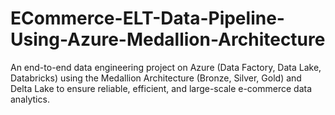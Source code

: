 # ECommerce-ELT-Data-Pipeline-Using-Azure-Medallion-Architecture
An end-to-end data engineering project on Azure (Data Factory, Data Lake, Databricks) using the Medallion Architecture (Bronze, Silver, Gold) and Delta Lake to ensure reliable, efficient, and large-scale e-commerce data analytics.
